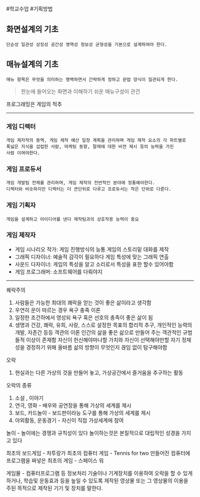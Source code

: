 #학교수업 #기획방법 

## 화면설계의 기초
	단순성 일관성 상징성 공간성 영역성 정보성 균형성을 기본으로 설계하여야 한다.

## 매뉴설계의 기초
	매뉴 항목은 무엇을 의미하는 명백하면서 간략하게 정하고 문법 양식이 일관되게 한다.

> 한눈에 들어오는 화면과 이해하기 쉬운 매뉴구성이 관건

프로그래밍은 게임의 척추

---
### 게임 디렉터
	게임 제자작의 중역, 게임 제작 예산 일정 계획을 관리하며 게임 제작 요소의 각 파트별로
	폭넓은 지식을 섭렵한 사람, 마케팅 동향, 잘래에 대한 비전 제시 등의 능력을 가진
	사람 이여야한다.

### 게임 프로듀서
	게임 개발팀 전체를 관리하며, 게임 제작의 전반적인 분야에 정통해야한다.
	디렉터와 비슷하지만 디렉터는 더 큰단위로 다루고 프로듀서는 작은 단위로 다룬다.

### 게임 기획자
	게임을 설계하고 아이디어를 낸다 제작팀과의 상호작용 능력이 중요

### 게임 제작자
- 게임 시나리오 작가: 게임 진행방식의 능통 게임의 스토리밑 대화를 제작
- 그래픽 디자이너: 예술적 감각이 필요하다 게임 특성에 맞는 그래픽 연출
- 사운드 다자이너: 게임의 특성을 알고 소리로서 특성을 표한 할수 있어야함
- 게임 프로그래머: 소프트웨어를 다뤄야지
---

퀘락주의
1. 사람들은 가능한 최대의 쾌락을 얻는 것이 좋은 삶이라고 생각함
2. 우연히 운이 따르는 경우
욕구 충죽 이론
1. 일정한 조건하에서 영성되 욕구 혹은 선호의 충족이 좋은 삶이 됨
2. 생명과 건강, 쾌락, 유희, 사랑, 스스로 설정한 목표의 합리적 추구, 개인적인 능력의 개발, 자존간 등등
객관의 이론
인간의 삶을 좋은 삶으로 만들어 주는 객관적인 규범들적 이상이 존재함
자신이 헌신해야마나할 가치와 자신이 선택해야만할 자기 정체성을 경정하기 위해 올바름 삶의 방향이 무엇인지 끊임 없이 탐구해야함


오락
1. 현실과는 다른 가상의 것을 만들어 놓고, 가상공간에서 즐거움을 추구하는 활동

오락의 종류
1. 소설 , 이야기
2. 연극, 영화 - 배우와 공연장을 통해 가상의 세계를 제시
3. 보드, 카드놀이 - 보드판이라능 도구를 통해 가상의 세계를 제시
4. 야외활동, 운동경기 - 자신이 직접 가상세계에 참여

놀이 - 놀이에는 경쟁과 규칙성이 있다
놀이하는것은 본질적으로 대립적인 성경을 가지고 있다

 최초의 보드게임 - 차투랑가
최초의 컴퓨터 게임 - Tennis for two
만들어진 컴퓨터에 프로그램을 짜넣은 최초의 게임 - 스페이스 워

게임물 - 컴퓨터프로그램 등 정보처리 기술이나 기계장치를 이용하여 오락을 할 수 있게 하거나, 학습및 운동효과 등을 높일 수 있도록 제작된 영상물 또는 그 영상물의 이용을 주된 목적으로 제작된 기기 및 장치를 말한다.


